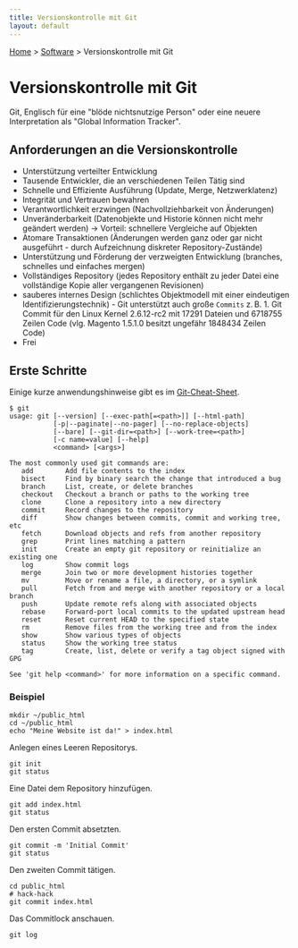 ```yaml
---
title: Versionskontrolle mit Git
layout: default
---
```

[Home](/) > [Software](/software/index.html) > Versionskontrolle mit Git

# Versionskontrolle mit Git

Git, Englisch für eine "blöde nichtsnutzige Person" oder eine neuere
Interpretation als "Global Information Tracker".

## Anforderungen an die Versionskontrolle

- Unterstützung verteilter Entwicklung
- Tausende Entwickler, die an verschiedenen Teilen Tätig sind
- Schnelle und Effiziente Ausführung (Update, Merge, Netzwerklatenz)
- Integrität und Vertrauen bewahren
- Verantwortlichkeit erzwingen (Nachvollziehbarkeit von Änderungen)
- Unveränderbarkeit (Datenobjekte und Historie können nicht mehr geändert
  werden) -> Vorteil: schnellere Vergleiche auf Objekten
- Atomare Transaktionen (Änderungen werden ganz oder gar nicht ausgeführt -
  durch Aufzeichnung diskreter Repository-Zustände)
- Unterstützung und Förderung der verzweigten Entwicklung (branches, schnelles
  und einfaches mergen)
- Vollständiges Repository (jedes Repository enthält zu jeder Datei eine
  vollständige Kopie aller vergangenen Revisionen)
- sauberes internes Design (schlichtes Objektmodell mit einer eindeutigen
  Identifizierungstechnik) - Git unterstützt auch große `Commits` z. B. 1. Git
  Commit für den Linux Kernel 2.6.12-rc2 mit 17291 Dateien und 6718755 Zeilen
  Code (vlg. Magento 1.5.1.0 besitzt ungefähr 1848434 Zeilen Code)
- Frei

## Erste Schritte

Einige kurze anwendungshinweise gibt es im [Git-Cheat-Sheet](git-cheat-sheet.html).

    $ git
    usage: git [--version] [--exec-path[=<path>]] [--html-path]
               [-p|--paginate|--no-pager] [--no-replace-objects]
               [--bare] [--git-dir=<path>] [--work-tree=<path>]
               [-c name=value] [--help]
               <command> [<args>]
    
    The most commonly used git commands are:
       add        Add file contents to the index
       bisect     Find by binary search the change that introduced a bug
       branch     List, create, or delete branches
       checkout   Checkout a branch or paths to the working tree
       clone      Clone a repository into a new directory
       commit     Record changes to the repository
       diff       Show changes between commits, commit and working tree, etc
       fetch      Download objects and refs from another repository
       grep       Print lines matching a pattern
       init       Create an empty git repository or reinitialize an existing one
       log        Show commit logs
       merge      Join two or more development histories together
       mv         Move or rename a file, a directory, or a symlink
       pull       Fetch from and merge with another repository or a local branch
       push       Update remote refs along with associated objects
       rebase     Forward-port local commits to the updated upstream head
       reset      Reset current HEAD to the specified state
       rm         Remove files from the working tree and from the index
       show       Show various types of objects
       status     Show the working tree status
       tag        Create, list, delete or verify a tag object signed with GPG
    
    See 'git help <command>' for more information on a specific command.

### Beispiel

    mkdir ~/public_html
    cd ~/public_html
    echo "Meine Website ist da!" > index.html

Anlegen eines Leeren Repositorys.

    git init
    git status

Eine Datei dem Repository hinzufügen.

    git add index.html
    git status

Den ersten Commit absetzten.

    git commit -m 'Initial Commit'
    git status

Den zweiten Commit tätigen.

    cd public_html
    # hack-hack
    git commit index.html

Das Commitlock anschauen.

    git log
